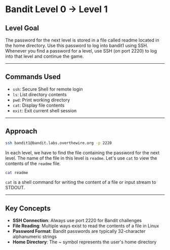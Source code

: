 # Bandit Level 0 → Level 1

## Level Goal

The password for the next level is stored in a file called readme located in the home directory. Use this password to log into bandit1 using SSH. Whenever you find a password for a level, use SSH (on port 2220) to log into that level and continue the game.

***

## Commands Used

- `ssh`: Secure Shell for remote login
- `ls`: List directory contents
- `pwd`: Print working directory
- `cat`: Display file contents
- `exit`: Exit current shell session

***

## Approach

```bash
ssh bandit1@bandit.labs.overthewire.org -p 2220
```
In each level, we have to find the file containing the password for the next level. The name of the file in this level is `readme`. Let's use `cat` to view the contents of the `readme` file.
```bash
cat readme
```
`cat` is a shell command for writing the content of a file or input stream to STDOUT.

***

## Key Concepts

- **SSH Connection**: Always use port 2220 for Bandit challenges
- **File Reading**: Multiple ways exist to read the contents of a file in Linux
- **Password Format**: Bandit passwords are typically 32-character alphanumeric strings
- **Home Directory**: The ~ symbol represents the user's home directory
